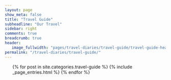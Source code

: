 ```yaml
---
layout: page
show_meta: false
title: "Travel Guide"
subheadline: "Our Travel"
sidebar: right
comments: true
breadcrumb: true
header:
   image_fullwidth: "pages/travel-diaries/travel-guide/travel-guide-header.jpg"
permalink: "/travel-diaries/travel-guide/"
---
```

<ul>
    {% for post in site.categories.travel-guide %}
        {% include _page_entries.html %}
    {% endfor %}
</ul>